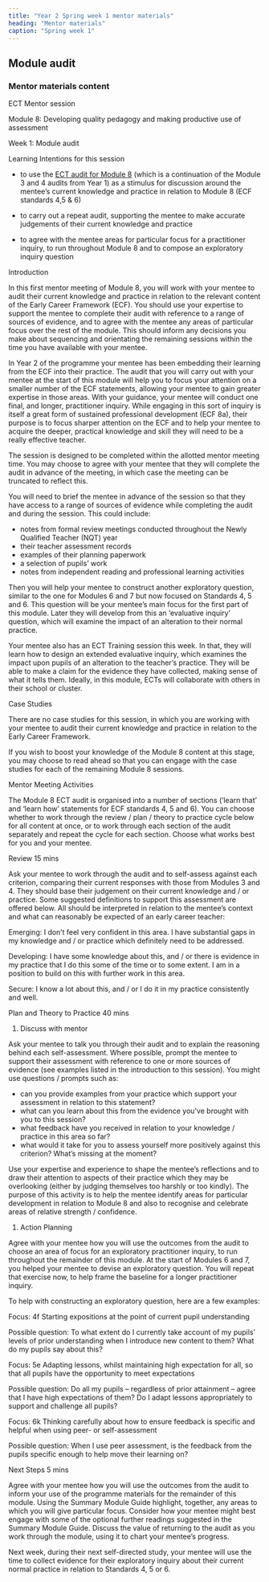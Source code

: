 ```yaml
---
title: "Year 2 Spring week 1 mentor materials"
heading: "Mentor materials"
caption: "Spring week 1"
---
```


## Module audit

### Mentor materials content

ECT Mentor session

Module 8: Developing quality pedagogy and making productive use of assessment

Week 1: Module audit

Learning Intentions for this session

- to use the [ECT audit for Module 8](/assets/materials/ucl-01_Module-8-Audit.pdf) (which is a continuation of the Module 3 and 4 audits from Year 1) as a stimulus for discussion around the mentee’s current knowledge and practice in relation to Module 8 (ECF standards 4,5 & 6)

- to carry out a repeat audit, supporting the mentee to make accurate judgements of their current knowledge and practice

- to agree with the mentee areas for particular focus for a practitioner inquiry, to run throughout Module 8 and to compose an exploratory inquiry question

Introduction

In this first mentor meeting of Module 8, you will work with your mentee to audit their current knowledge and practice in relation to the relevant content of the Early Career Framework (ECF). You should use your expertise to support the mentee to complete their audit with reference to a range of sources of evidence, and to agree with the mentee any areas of particular focus over the rest of the module. This should inform any decisions you make about sequencing and orientating the remaining sessions within the time you have available with your mentee.

In Year 2 of the programme your mentee has been embedding their learning from the ECF into their practice. The audit that you will carry out with your mentee at the start of this module will help you to focus your attention on a smaller number of the ECF statements, allowing your mentee to gain greater expertise in those areas. With your guidance, your mentee will conduct one final, and longer, practitioner inquiry. While engaging in this sort of inquiry is itself a great form of sustained professional development (ECF 8a), their purpose is to focus sharper attention on the ECF and to help your mentee to acquire the deeper, practical knowledge and skill they will need to be a really effective teacher.

The session is designed to be completed within the allotted mentor meeting time. You may choose to agree with your mentee that they will complete the audit in advance of the meeting, in which case the meeting can be truncated to reflect this.

You will need to brief the mentee in advance of the session so that they have access to a range of sources of evidence while completing the audit and during the session. This could include:

- notes from formal review meetings conducted throughout the Newly Qualified Teacher (NQT) year
- their teacher assessment records
- examples of their planning paperwork
- a selection of pupils’ work
- notes from independent reading and professional learning activities

Then you will help your mentee to construct another exploratory question, similar to the one for Modules 6 and 7 but now focused on Standards 4, 5 and 6. This question will be your mentee’s main focus for the first part of this module. Later they will develop from this an ‘evaluative inquiry’ question, which will examine the impact of an alteration to their normal practice.

Your mentee also has an ECT Training session this week. In that, they will learn how to design an extended evaluative inquiry, which examines the impact upon pupils of an alteration to the teacher’s practice. They will be able to make a claim for the evidence they have collected, making sense of what it tells them. Ideally, in this module, ECTs will collaborate with others in their school or cluster.

Case Studies

There are no case studies for this session, in which you are working with your mentee to audit their current knowledge and practice in relation to the Early Career Framework.

If you wish to boost your knowledge of the Module 8 content at this stage, you may choose to read ahead so that you can engage with the case studies for each of the remaining Module 8 sessions.

Mentor Meeting Activities

The Module 8 ECT audit is organised into a number of sections (‘learn that’ and ‘learn how’ statements for ECF standards 4, 5 and 6). You can choose whether to work through the review / plan / theory to practice cycle below for all content at once, or to work through each section of the audit separately and repeat the cycle for each section. Choose what works best for you and your mentee.

Review 15 mins

Ask your mentee to work through the audit and to self-assess against each criterion, comparing their current responses with those from Modules 3 and 4. They should base their judgement on their current knowledge and / or practice. Some suggested definitions to support this assessment are offered below. All should be interpreted in relation to the mentee’s context and what can reasonably be expected of an early career teacher:

Emerging: I don’t feel very confident in this area. I have substantial gaps in my knowledge and / or practice which definitely need to be addressed.

Developing: I have some knowledge about this, and / or there is evidence in my practice that I do this some of the time or to some extent. I am in a position to build on this with further work in this area.

Secure: I know a lot about this, and / or I do it in my practice consistently and well.

Plan and Theory to Practice 40 mins

1. Discuss with mentor

Ask your mentee to talk you through their audit and to explain the reasoning behind each self-assessment. Where possible, prompt the mentee to support their assessment with reference to one or more sources of evidence (see examples listed in the introduction to this session). You might use questions / prompts such as:

- can you provide examples from your practice which support your assessment in relation to this statement?
- what can you learn about this from the evidence you’ve brought with you to this session?
- what feedback have you received in relation to your knowledge / practice in this area so far?
- what would it take for you to assess yourself more positively against this criterion? What’s missing at the moment?

Use your expertise and experience to shape the mentee’s reflections and to draw their attention to aspects of their practice which they may be overlooking (either by judging themselves too harshly or too kindly). The purpose of this activity is to help the mentee identify areas for particular development in relation to Module 8 and also to recognise and celebrate areas of relative strength / confidence.

1. Action Planning

Agree with your mentee how you will use the outcomes from the audit to choose an area of focus for an exploratory practitioner inquiry, to run throughout the remainder of this module. At the start of Modules 6 and 7, you helped your mentee to devise an exploratory question. You will repeat that exercise now, to help frame the baseline for a longer practitioner inquiry.

To help with constructing an exploratory question, here are a few examples:

Focus: 4f Starting expositions at the point of current pupil understanding

Possible question: To what extent do I currently take account of my pupils’ levels of prior understanding when I introduce new content to them? What do my pupils say about this?

Focus: 5e Adapting lessons, whilst maintaining high expectation for all, so that all pupils have the opportunity to meet expectations

Possible question: Do all my pupils – regardless of prior attainment – agree that I have high expectations of them? Do I adapt lessons appropriately to support and challenge all pupils?

Focus: 6k Thinking carefully about how to ensure feedback is specific and helpful when using peer- or self-assessment

Possible question: When I use peer assessment, is the feedback from the pupils specific enough to help move their learning on?

Next Steps 5 mins

Agree with your mentee how you will use the outcomes from the audit to inform your use of the programme materials for the remainder of this module. Using the Summary Module Guide highlight, together, any areas to which you will give particular focus. Consider how your mentee might best engage with some of the optional further readings suggested in the Summary Module Guide. Discuss the value of returning to the audit as you work through the module, using it to chart your mentee’s progress.

Next week, during their next self-directed study, your mentee will use the time to collect evidence for their exploratory inquiry about their current normal practice in relation to Standards 4, 5 or 6.
